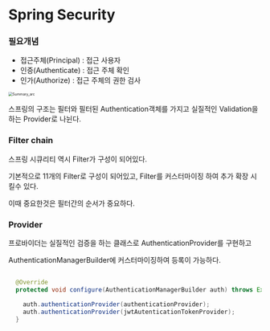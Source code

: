 # Spring Security



### 필요개념

* 접근주체(Principal) : 접근 사용자
* 인증(Authenticate) : 접근 주체 확인
* 인가(Authorize) : 접근 주체의 권한 검사





<img src="/Users/hoonoh/Desktop/Summary_arc.jpg" alt="Summary_arc" style="zoom:50%;"/>



스프링의 구조는 필터와 필터된 Authentication객체를 가지고 실질적인 Validation을 하는 Provider로 나뉜다.



### Filter chain

스프링 시큐리티 역시 Filter가 구성이 되어있다.

기본적으로 11개의 Filter로 구성이 되어있고, Filter를 커스터마이징 하여 추가 확장 시킬수 있다.

이때 중요한것은 필터간의 순서가 중요하다.



### Provider

프로바이더는 실질적인 검증을 하는 클래스로 AuthenticationProvider를 구현하고 

AuthenticationManagerBuilder에 커스터마이징하여 등록이 가능하다.

```java

  @Override
  protected void configure(AuthenticationManagerBuilder auth) throws Exception {

    auth.authenticationProvider(authenticationProvider);
    auth.authenticationProvider(jwtAutenticationTokenProvider);
  }

```

